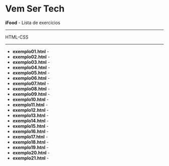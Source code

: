 # Vem Ser Tech
 **iFood** - Lista de exercícios
 ***
 HTML-CSS
 ***
* **exemplo01.htnl** - 
* **exemplo02.htnl** -
* **exemplo03.htnl** -
* **exemplo04.htnl** -
* **exemplo05.htnl** -
* **exemplo06.htnl** -
* **exemplo07.htnl** -
* **exemplo08.htnl** -
* **exemplo09.htnl** -
* **exemplo10.htnl** -
* **exemplo11.htnl** -
* **exemplo12.htnl** -
* **exemplo13.htnl** -
* **exemplo14.htnl** -
* **exemplo15.htnl** -
* **exemplo16.htnl** -
* **exemplo17.htnl** -
* **exemplo18.htnl** -
* **exemplo19.htnl** -
* **exemplo20.htnl** -
* **exemplo21.htnl** -

